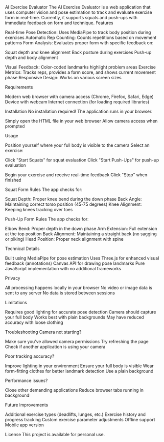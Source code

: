 AI Exercise Evaluator
The AI Exercise Evaluator is a web application that uses computer vision and pose estimation to track and evaluate exercise form in real-time. Currently, it supports squats and push-ups with immediate feedback on form and technique.
Features

Real-time Pose Detection: Uses MediaPipe to track body position during exercises
Automatic Rep Counting: Counts repetitions based on movement patterns
Form Analysis: Evaluates proper form with specific feedback on:

Squat depth and knee alignment
Back posture during exercises
Push-up depth and body alignment


Visual Feedback: Color-coded landmarks highlight problem areas
Exercise Metrics: Tracks reps, provides a form score, and shows current movement phase
Responsive Design: Works on various screen sizes

Requirements

Modern web browser with camera access (Chrome, Firefox, Safari, Edge)
Device with webcam
Internet connection (for loading required libraries)

Installation
No installation required! The application runs in your browser.

Simply open the HTML file in your web browser
Allow camera access when prompted

Usage

Position yourself where your full body is visible to the camera
Select an exercise:

Click "Start Squats" for squat evaluation
Click "Start Push-Ups" for push-up evaluation


Begin your exercise and receive real-time feedback
Click "Stop" when finished

Squat Form Rules
The app checks for:

Squat Depth: Proper knee bend during the down phase
Back Angle: Maintaining correct torso position (45-75 degrees)
Knee Alignment: Keeping knees tracking over toes

Push-Up Form Rules
The app checks for:

Elbow Bend: Proper depth in the down phase
Arm Extension: Full extension at the top position
Back Alignment: Maintaining a straight back (no sagging or piking)
Head Position: Proper neck alignment with spine

Technical Details

Built using MediaPipe for pose estimation
Uses Three.js for enhanced visual feedback (annotations)
Canvas API for drawing pose landmarks
Pure JavaScript implementation with no additional frameworks

Privacy

All processing happens locally in your browser
No video or image data is sent to any server
No data is stored between sessions

Limitations

Requires good lighting for accurate pose detection
Camera should capture your full body
Works best with plain backgrounds
May have reduced accuracy with loose clothing

Troubleshooting
Camera not starting?

Make sure you've allowed camera permissions
Try refreshing the page
Check if another application is using your camera

Poor tracking accuracy?

Improve lighting in your environment
Ensure your full body is visible
Wear form-fitting clothes for better landmark detection
Use a plain background

Performance issues?

Close other demanding applications
Reduce browser tabs running in background

Future Improvements

Additional exercise types (deadlifts, lunges, etc.)
Exercise history and progress tracking
Custom exercise parameter adjustments
Offline support
Mobile app version

License
This project is available for personal use.
